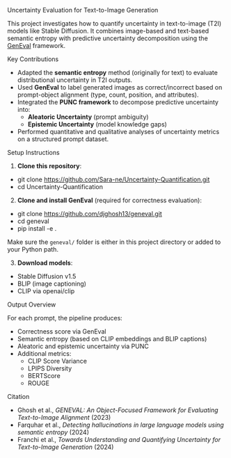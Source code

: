 Uncertainty Evaluation for Text-to-Image Generation

This project investigates how to quantify uncertainty in text-to-image (T2I) models like Stable Diffusion. It combines image-based and text-based semantic entropy with predictive uncertainty decomposition using the [GenEval](https://github.com/djghosh13/geneval) framework.

Key Contributions

- Adapted the **semantic entropy** method (originally for text) to evaluate distributional uncertainty in T2I outputs.
- Used **GenEval** to label generated images as correct/incorrect based on prompt-object alignment (type, count, position, and attributes).
- Integrated the **PUNC framework** to decompose predictive uncertainty into:
  - **Aleatoric Uncertainty** (prompt ambiguity)
  - **Epistemic Uncertainty** (model knowledge gaps)
- Performed quantitative and qualitative analyses of uncertainty metrics on a structured prompt dataset.

Setup Instructions

1. **Clone this repository**:
- git clone https://github.com/Sara-ne/Uncertainty-Quantification.git
- cd Uncertainty-Quantification

2. **Clone and install GenEval** (required for correctness evaluation):
- git clone https://github.com/djghosh13/geneval.git
- cd geneval
- pip install -e .

Make sure the `geneval/` folder is either in this project directory or added to your Python path.

3. **Download models**:
- Stable Diffusion v1.5
- BLIP (image captioning)
- CLIP via openai/clip



Output Overview

For each prompt, the pipeline produces:
- Correctness score via GenEval
- Semantic entropy (based on CLIP embeddings and BLIP captions)
- Aleatoric and epistemic uncertainty via PUNC
- Additional metrics:
  - CLIP Score Variance
  - LPIPS Diversity
  - BERTScore
  - ROUGE


Citation

- Ghosh et al., *GENEVAL: An Object-Focused Framework for Evaluating Text-to-Image Alignment* (2023)
- Farquhar et al., *Detecting hallucinations in large language models using semantic entropy* (2024)
- Franchi et al., *Towards Understanding and Quantifying Uncertainty for Text-to-Image Generation* (2024)
